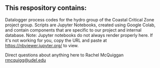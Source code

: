 ## This respository contains:

Datalogger process codes for the hydro group of the Coastal Critical Zone project group. Scripts are Jupyter Notebooks, created using Google Colab, and contain components that are specific to our project and internal database. Note: Jupyter notebooks do not always render properly here. If it's not working for you, copy the URL and paste at https://nbviewer.jupyter.org/ to view.

Direct questions about anything here to Rachel McQuiggan rmcquigg@udel.edu


